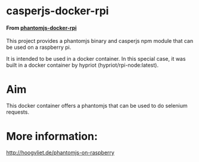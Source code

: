# casperjs-docker-rpi
#### From [phantomjs-docker-rpi](https://github.com/ollihoo/phantomjs-docker-rpi)

This project provides a phantomjs binary and casperjs npm module that can be used on a raspberry pi.

It is intended to be used in a docker container. In this special case, it
was built in a docker container by hypriot (hypriot/rpi-node:latest).

# Aim
This docker container offers a phantomjs that can be used to do selenium
requests.

# More information:

http://hoogvliet.de/phantomjs-on-raspberry
